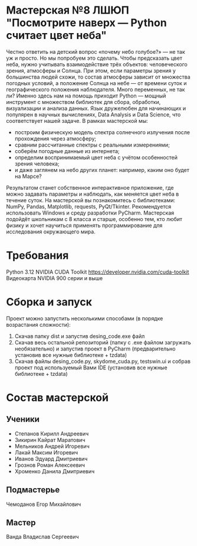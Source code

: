# Мастерская №8 ЛШЮП "Посмотрите наверх — Python считает цвет неба"
Честно ответить на детский вопрос «почему небо голубое?» — не так уж и просто. Но мы попробуем это сделать. Чтобы предсказать цвет неба, нужно учитывать взаимодействие трёх объектов: человеческого зрения, атмосферы и Солнца. При этом, если параметры зрения у большинства людей схожи, то состав атмосферы зависит от множества погодных условий, а положение Солнца на небе — от времени суток и географического положения наблюдателя.
Много переменных, не так ли? Именно здесь нам на помощь приходит Python — мощный инструмент с множеством библиотек для сбора, обработки, визуализации и анализа данных. Язык дружелюбен для начинающих и популярен в научных вычислениях, Data Analysis и Data Science, что соответствует нашей задаче.
В рамках мастерской мы:
* построим физическую модель спектра солнечного излучения после прохождения через атмосферу;
* сравним рассчитанные спектры с реальными измерениями;
* соберём погодные данные из интернета;
* определим воспринимаемый цвет неба с учётом особенностей зрения человека;
* и даже заглянем на небо других планет: например, каким оно будет на Марсе?

Результатом станет собственное интерактивное приложение, где можно задавать параметры и наблюдать, как меняется цвет неба в течение суток.
На мастерской вы познакомитесь с библиотеками: NumPy, Pandas, Matplotlib, requests, PyQt/Tkinter. Рекомендуется использовать Windows и среду разработки PyCharm.
Мастерская подойдёт школьникам с 8 класса и старше, особенно тем, кто любит физику и хочет научиться применять программирование для исследования окружающего мира.
# Требования
Python 3.12
NVIDIA CUDA Toolkit https://developer.nvidia.com/cuda-toolkit
Видеокарта NVIDIA 900 серии и выше
# Сборка и запуск
Проект можно запустить несколькими способами (в порядке возрастания сложности):
1) Скачав папку dist и запустив desing_code.exe файл
2) Скачав весь остальной репозиторий (папку с .exe файлом загружать необязательно) и запустив проект в PyCharm (предварительно установив все нужные библиотеке + tzdata)
3) Скачав файлы desing_code.py, skydome_cuda.py, testswin.ui и собрав проект под используемый Вами IDE (установив все нужные библиотеке + tzdata)
# Состав мастерской
## Ученики
* Степанов Кирилл Андреевич
* Зикирин Кайрат Маратович
* Мельников Андрей Игоревич
* Лакай Максим Игоревич
* Иванов Эдуард Дмитриевич
* Грознов Роман Алексеевич
* Хроменко Данила Дмитриевич
## Подмастерье
Чемоданов Егор Михайлович
## Мастер
Ванда Владислав Сергеевич
